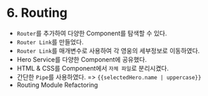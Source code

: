 # 6. Routing
* `Router`를 추가하여 다양한 Component를 탐색할 수 있다.
* `Router Link`를 만들었다.
* `Router Link`를 매개변수로 사용하여 각 영웅의 세부정보로 이동하였다.
* Hero Service를 다양한 Component에 공유했다.
* HTML & CSS를 Component에서 `자체 파일`로 분리시켰다.
* 간단한 `Pipe`를 사용하였다. =>  `{{selectedHero.name | uppercase}}`
* Routing Module Refactoring